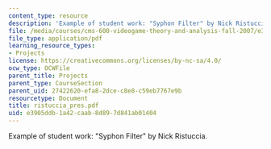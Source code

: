 ```yaml
---
content_type: resource
description: 'Example of student work: "Syphon Filter" by Nick Ristuccia.'
file: /media/courses/cms-600-videogame-theory-and-analysis-fall-2007/e3905ddb1a42caab8d897d841ab01404_ristuccia_pres.pdf
file_type: application/pdf
learning_resource_types:
- Projects
license: https://creativecommons.org/licenses/by-nc-sa/4.0/
ocw_type: OCWFile
parent_title: Projects
parent_type: CourseSection
parent_uid: 27422620-efa8-2dce-c8e8-c59eb7767e9b
resourcetype: Document
title: ristuccia_pres.pdf
uid: e3905ddb-1a42-caab-8d89-7d841ab01404
---
```

Example of student work: "Syphon Filter" by Nick Ristuccia.